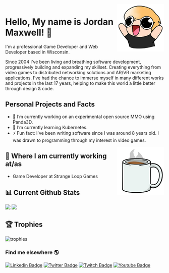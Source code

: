 <img src="https://raw.githubusercontent.com/thetestgame/thetestgame/master/images/emotes/testhappyflipped.png" width="150" align="right">

Hello, My name is Jordan Maxwell! :wave:
========================================

I'm a professional Game Developer and Web Developer based in Wisconsin.

Since 2004 I've been living and breathing software development, progressively building and expanding my skillset. Creating everything from video games to distributed networking solutions and AR/VR marketing applications. I've had the chance to immerse myself in many different works and projects in the last 17 years, helping to make this world a little better through design & code. 

## Personal Projects and Facts

- 🔭 I’m currently working on an experimental open source MMO using Panda3D.
- 🌱 I’m currently learning Kubernetes.
- ⚡ Fun fact: I've been writing software since I was around 8 years old. I was drawn to programming through my interest in video games.

<img src="https://raw.githubusercontent.com/thetestgame/thetestgame/master/images/emotes/coffee.png" width="150" align="right">

## :briefcase: Where I am currently working at/as

* Game Developer at Strange Loop Games

## :bar_chart: Current Github Stats

<div align="left">  
  <img src="https://github-readme-stats.vercel.app/api?username=thetestgame&show_icons=true&include_all_commits=true&line_height=33&count_private=true&theme=onedark"> 
  <img src="https://github-readme-stats.vercel.app/api/top-langs/?username=thetestgame&langs_count=4&line_height=345&theme=onedark">
</div>

## 🏆 Trophies


![trophies](https://github-profile-trophy.vercel.app/?username=thetestgame&row=1&column=8&theme=onedark&no-bg=true&no-frame=true)

### Find me elsewhere 🌎

[![Linkedin Badge](https://img.shields.io/badge/-LinkedIn-blue?style=flat-square&logo=Linkedin&logoColor=white&link=https://www.linkedin.com/in/thetestgame//)](https://www.linkedin.com/in/thetestgame/)  [![Twitter Badge](https://img.shields.io/badge/-Twitter-1ca0f1?style=flat-square&labelColor=1ca0f1&logo=twitter&logoColor=white&link=https://twitter.com/thetestgame2)](https://twitter.com/thetestgame2)  [![Twitch Badge](https://img.shields.io/badge/-Twitch-6441a5?labelColor=6441a5&logo=twitch&logoColor=white&style=flat-square)](https://twitch.tv/thetestgame)  [![Youtube Badge](https://img.shields.io/badge/-Youtube-FF0000?labelColor=FF0000&logo=youtube&logoColor=white&style=flat-square)](youtube.com/channel/UCe3YxaTrVk25oaO1mFSs2cw)  
